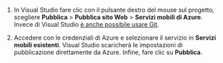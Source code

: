
1. In Visual Studio fare clic con il pulsante destro del mouse sul progetto, scegliere **Pubblica** > **Pubblica sito Web** > **Servizi mobili di Azure**. Invece di Visual Studio [è anche possibile usare Git](../articles/mobile-services/mobile-services-dotnet-backend-store-code-source-control.md).

2. Accedere con le credenziali di Azure e selezionare il servizio in **Servizi mobili esistenti**. Visual Studio scaricherà le impostazioni di pubblicazione direttamente da Azure. Infine, fare clic su **Pubblica**.

<!---HONumber=July15_HO2-->